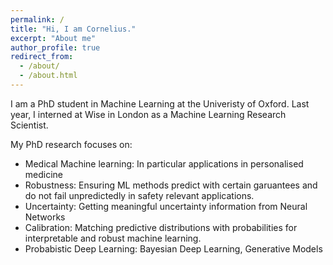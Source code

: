 ```yaml
---
permalink: /
title: "Hi, I am Cornelius."
excerpt: "About me"
author_profile: true
redirect_from:
  - /about/
  - /about.html
---
```


I am a PhD student in Machine Learning at the Univeristy of Oxford. Last year, I interned at Wise in London as a Machine Learning Research Scientist.

My PhD research focuses on:

- Medical Machine learning: In particular applications in personalised medicine
- Robustness: Ensuring ML methods predict with certain garuantees and do not fail unpredictedly in safety relevant applications.
- Uncertainty: Getting meaningful uncertainty information from Neural Networks
- Calibration: Matching predictive distributions with probabilities for interpretable and robust machine learning.
- Probabistic Deep Learning: Bayesian Deep Learning, Generative Models
